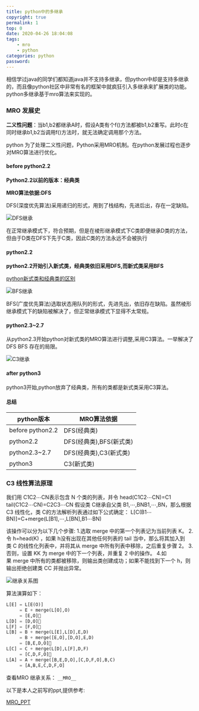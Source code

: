 ```yaml
---
title: python中的多继承
copyright: true
permalink: 1
top: 0
date: 2020-04-26 18:04:08
tags: 
    - mro
    - python
categories: python
password:
---
```

相信学过java的同学们都知道java并不支持多继承，但python中却是支持多继承的，而且像python社区中非常有名的框架中就疯狂引入多继承来扩展类的功能。python多继承基于mro算法来实现的。
<!--more-->

### MRO 发展史

**二义性问题**：当b1,b2都继承A时，假设A类有个f()方法都被b1,b2重写。此时c在同时继承b1,b2当调用f()方法时，就无法确定调用那个方法。

python 为了处理二义性问题，Python采用MRO机制。在python发展过程也逐步对MRO算法进行优化。

#### before python2.2

**Python2.2以前的版本：经典类**

**MRO算法依据:DFS**

DFS(深度优先算法)采用递归的形式，用到了栈结构，先进后出，存在一定缺陷。

![DFS继承](/images/mro/1.png)

在正常继承模式下，符合预期，但是在棱形继承模式下C类即便继承D类的方法，但由于D类在DFS下先于C类，因此C类的方法永远不会被执行

#### python2.2

**python2.2开始引入新式类，经典类依旧采用DFS,而新式类采用BFS**


[python新式类和经典类的区别](https://www.zhihu.com/question/22475395)

![BFS继承](/images/mro/2.png)

BFS(广度优先算法)选取状态用队列的形式，先进先出，依旧存在缺陷。虽然棱形继承模式下的缺陷被解决了，但正常继承模式下显得不太常规。



#### python2.3~2.7
从python2.3开始python对新式类的MRO算法进行调整,采用C3算法。一举解决了DFS BFS 存在的局限。

![C3继承](/images/mro/3.png)

#### after python3
python3开始,python放弃了经典类，所有的类都是新式类采用C3算法。

#### 总结

|  python版本   | MRO算法依据  |
|  ----  | ----  |
| before python2.2  | DFS(经典类) |
| python2.2  | DFS(经典类),BFS(新式类) |
| python2.3~2.7  | DFS(经典类),C3(新式类) |
| python3  | C3(新式类) |

### C3 线性算法原理
我们用 C1C2⋯CN表示包含 N 个类的列表，并令
head(C1C2⋯CN)=C1 
tail(C1C2⋯CN)=C2C3⋯CN
假设类 C继承自父类 B1,⋯,BNB1,⋯,BN，那么根据 C3 线性化，类 C的方法解析列表通过如下公式确定：
L[C(B1⋯BN)]=C+merge(L[B1],⋯,L[BN],B1⋯BN)


该操作可以分为以下几个步骤:
1.选取 merge 中的第一个列表记为当前列表 K。
2.令 h=head(K) ，如果 h没有出现在其他任何列表的 tail 当中，那么将其加入到类 C 的线性化列表中，并将其从 merge 中所有列表中移除，之后重复步骤 2。
3.否则，设置 KK 为 merge 中的下一个列表，并重复 2 中的操作。
4.如果 merge 中所有的类都被移除，则输出类创建成功；如果不能找到下一个 h，则输出拒绝创建类 CC 并抛出异常。


![继承关系图](/images/mro/4.png)

算法演算如下：

```python
L[E] = L[E(O)] 
     = E + merge(L[O],O) 
     = [E,O]
L[D] = [D,O]
L[F] = [F,O]
L[B] = B + merge(L[E],L[D],E,D) 
     = B + merge([E,O],[D,O],E,D) 
     = [B,E,D,O]
L[C] = C + merge(L[D],L[F],D,F) 
     = [C,D,F,O]
L[A] = A + merge([B,E,D,O],[C,D,F,O],B,C) 
     = [A,B,E,C,D,F,O]

```

查看MRO 继承关系： `__MRO__`

以下是本人之前写的ppt,提供参考:

[MRO_PPT](https://github.com/Darr-en1/ppt/blob/master/Python%E5%A4%9A%E9%87%8D%E7%BB%A7%E6%89%BF_MRO.pptx)